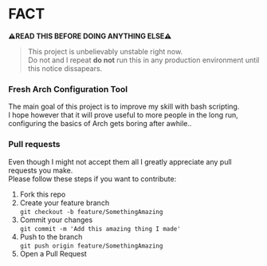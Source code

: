 # FACT
**:warning:READ THIS BEFORE DOING ANYTHING ELSE:warning:**
  
> This project is unbelievably unstable right now.  
> Do not and I repeat **do not** run this in any production environment until this notice dissapears.  
  
### Fresh Arch Configuration Tool  
The main goal of this project is to improve my skill with bash scripting.  
I hope however that it will prove useful to more people in the long run, configuring the basics of Arch gets boring after awhile..  
  
### Pull requests
Even though I might not accept them all I greatly appreciate any pull requests you make.  
Please follow these steps if you want to contribute:  
  
1. Fork this repo
2. Create your feature branch  
`git checkout -b feature/SomethingAmazing`  
3. Commit your changes  
`git commit -m 'Add this amazing thing I made'`  
4. Push to the branch  
`git push origin feature/SomethingAmazing`  
5. Open a Pull Request
